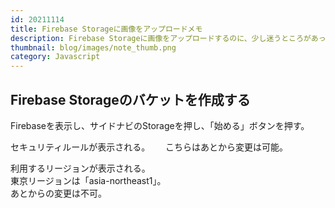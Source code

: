 ```yaml
---
id: 20211114
title: Firebase Storageに画像をアップロードメモ
description: Firebase Storageに画像をアップロードするのに、少し迷うところがあったのでのメモです。
thumbnail: blog/images/note_thumb.png
category: Javascript
---
```


## Firebase Storageのバケットを作成する
Firebaseを表示し、サイドナビのStorageを押し、「始める」ボタンを押す。  
<dynamic-image path="blog/images/20211114/20211114_01.png" alt="Firebase Storageを作成" ></dynamic-image>


セキュリティルールが表示される。　　
こちらはあとから変更は可能。
<dynamic-image path="blog/images/20212221/20211114_02.png" alt="セキュリティルールを設定" ></dynamic-image>

利用するリージョンが表示される。  
東京リージョンは「asia-northeast1」。  
あとからの変更は不可。

<dynamic-image path="blog/images/20212221/20211114_03.png" alt="リージョンを選択" ></dynamic-image>
<dynamic-image path="blog/images/20212221/20211114_04.png" alt="リージョンを選択" ></dynamic-image>
